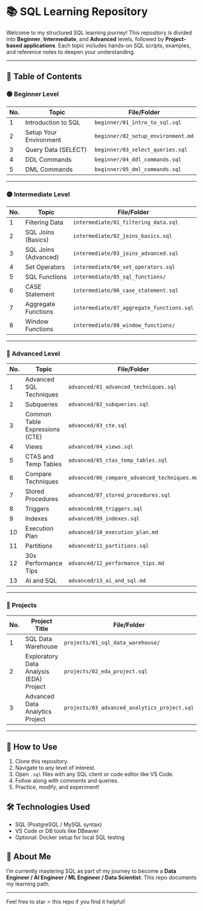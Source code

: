 # 📚 SQL Learning Repository

Welcome to my structured SQL learning journey! This repository is divided into **Beginner**, **Intermediate**, and **Advanced** levels, followed by **Project-based applications**. Each topic includes hands-on SQL scripts, examples, and reference notes to deepen your understanding.

---

## 📖 Table of Contents

### 🟢 Beginner Level
| No. | Topic                          | File/Folder                     |
|-----|--------------------------------|----------------------------------|
| 1   | Introduction to SQL            | `beginner/01_intro_to_sql.sql`  |
| 2   | Setup Your Environment         | `beginner/02_setup_environment.md` |
| 3   | Query Data (SELECT)            | `beginner/03_select_queries.sql` |
| 4   | DDL Commands                   | `beginner/04_ddl_commands.sql`  |
| 5   | DML Commands                   | `beginner/05_dml_commands.sql`  |

---

### 🟡 Intermediate Level
| No. | Topic                          | File/Folder                          |
|-----|--------------------------------|--------------------------------------|
| 1   | Filtering Data                 | `intermediate/01_filtering_data.sql` |
| 2   | SQL Joins (Basics)            | `intermediate/02_joins_basics.sql`   |
| 3   | SQL Joins (Advanced)          | `intermediate/03_joins_advanced.sql` |
| 4   | Set Operators                 | `intermediate/04_set_operators.sql`  |
| 5   | SQL Functions                 | `intermediate/05_sql_functions/`     |
| 6   | CASE Statement                | `intermediate/06_case_statement.sql` |
| 7   | Aggregate Functions           | `intermediate/07_aggregate_functions.sql` |
| 8   | Window Functions              | `intermediate/08_window_functions/`  |

---

### 🔴 Advanced Level
| No. | Topic                          | File/Folder                          |
|-----|--------------------------------|--------------------------------------|
| 1   | Advanced SQL Techniques        | `advanced/01_advanced_techniques.sql` |
| 2   | Subqueries                     | `advanced/02_subqueries.sql`          |
| 3   | Common Table Expressions (CTE) | `advanced/03_cte.sql`                 |
| 4   | Views                          | `advanced/04_views.sql`               |
| 5   | CTAS and Temp Tables           | `advanced/05_ctas_temp_tables.sql`    |
| 6   | Compare Techniques             | `advanced/06_compare_advanced_techniques.md` |
| 7   | Stored Procedures              | `advanced/07_stored_procedures.sql`   |
| 8   | Triggers                       | `advanced/08_triggers.sql`            |
| 9   | Indexes                        | `advanced/09_indexes.sql`             |
| 10  | Execution Plan                | `advanced/10_execution_plan.md`       |
| 11  | Partitions                    | `advanced/11_partitions.sql`          |
| 12  | 30x Performance Tips          | `advanced/12_performance_tips.md`     |
| 13  | AI and SQL                    | `advanced/13_ai_and_sql.md`           |

---

### 🧪 Projects
| No. | Project Title                            | File/Folder                                 |
|-----|-------------------------------------------|---------------------------------------------|
| 1   | SQL Data Warehouse                        | `projects/01_sql_data_warehouse/`           |
| 2   | Exploratory Data Analysis (EDA) Project   | `projects/02_eda_project.sql`               |
| 3   | Advanced Data Analytics Project           | `projects/03_advanced_analytics_project.sql`|

---

## 🚀 How to Use
1. Clone this repository.
2. Navigate to any level of interest.
3. Open `.sql` files with any SQL client or code editor like VS Code.
4. Follow along with comments and queries.
5. Practice, modify, and experiment!

## 🛠 Technologies Used
- SQL (PostgreSQL / MySQL syntax)
- VS Code or DB tools like DBeaver
- Optional: Docker setup for local SQL testing

## 📌 About Me
I’m currently mastering SQL as part of my journey to become a **Data Engineer / AI Engineer / ML Engineer / Data Scientist**. This repo documents my learning path.

---

Feel free to star ⭐ this repo if you find it helpful!

